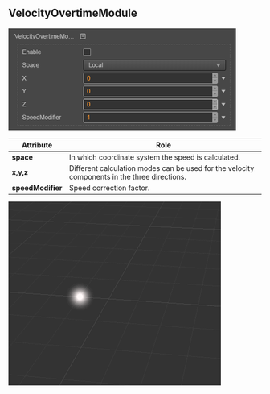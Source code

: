 ## VelocityOvertimeModule
![](particle-system/velocity_module.png)

Attribute | Role
---|---
**space** | In which coordinate system the speed is calculated.
**x,y,z** | Different calculation modes can be used for the velocity components in the three directions.
**speedModifier** | Speed correction factor.

![](particle-system/velocity_overtime.gif)